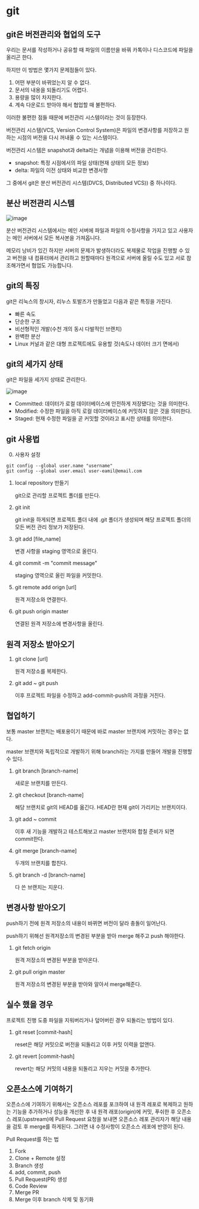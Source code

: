 # git

## git은 버전관리와 협업의 도구

우리는 문서를 작성하거나 공유할 때 파일의 이름만을 바꿔 카톡이나 디스코드에 파일을 올리곤 한다.

하지만 이 방법은 몇가지 문제점들이 있다.
1. 어떤 부분이 바뀌었는지 알 수 없다. 
2. 문서의 내용을 되돌리기도 어렵다.
3. 용량을 많이 차지한다.
4. 계속 다운로드 받아야 해서 협업할 때 불편하다.

이러한 불편한 점들 때문에 버전관리 시스템이라는 것이 등장한다.

버전관리 시스템(VCS, Version Control System)은 파일의 변경사항를 저장하고 원하는 시점의 버전을 다시 꺼내올 수 있는 시스템이다.

버전관리 시스템은 snapshot과 delta라는 개념을 이용해 버전을 관리한다.
- snapshot: 특정 시점에서의 파일 상태(현재 상태의 모든 정보)
- delta: 파일의 이전 상태와 비교한 변경사항

그 중에서 git은 분산 버전관리 시스템(DVCS, Distributed VCS)) 중 하나이다.

## 분산 버전관리 시스템

![image](https://user-images.githubusercontent.com/82245973/212524232-a78f274a-fb83-45ea-bea1-36a5c05cffdb.png)  

분산 버전관리 시스템에서는 메인 서버에 파일과 파일의 수정사항을 가지고 있고 사용자는 메인 서버에서 모든 복사본을 가져옵니다.

메모리 낭비가 있긴 하지만 서버의 문제가 발생하더라도 복제물로 작업을 진행할 수 있고 버전을 내 컴퓨터에서 관리하고 원할때마다 원격으로 서버에 올릴 수도 있고 서로 참조해가면서 협업도 가능합니다.

## git의 특징

git은 리눅스의 창시자, 리누스 토발즈가 만들었고 다음과 같은 특징을 가진다.

- 빠른 속도
- 단순한 구조
- 비선형적인 개발(수천 개의 동시 다발적인 브랜치)
- 완벽한 분산
- Linux 커널과 같은 대형 프로젝트에도 유용할 것(속도나 데이터 크기 면에서)

## git의 세가지 상태

git은 파일을 세가지 상태로 관리한다.

![image](https://user-images.githubusercontent.com/82245973/212529015-d015790b-76f3-4051-b3f5-9bdd9e27720b.png)  

- Committed: 데이터가 로컬 데이터베이스에 안전하게 저장됐다는 것을 의미한다.
- Modified: 수정한 파일을 아직 로컬 데이터베이스에 커밋하지 않은 것을 의미한다.
- Staged: 현재 수정한 파일을 곧 커밋할 것이라고 표시한 상태를 의미한다.

## git 사용법

0. 사용자 설정

```
git config --global user.name "username"
git config --global user.email user-eamil@email.com
```

1. local repository 만들기

    git으로 관리할 프로젝트 폴더를 만든다.

2. git init

    git init을 하게되면 프로젝트 폴더 내에 .git 폴더가 생성되며 해당 프로젝트 폴더의 모든 버전 관리 정보가 저장된다.

3. git add [file_name]

    변경 사항을 staging 영역으로 올린다.

4. git commit -m "commit message"

    staging 영역으로 올린 파일을 커밋한다.

5. git remote add orign [url]

    원격 저장소와 연결한다.

6. git push origin master

    연결된 원격 저장소에 변경사항을 올린다.

## 원격 저장소 받아오기

1. git clone [url]

    원격 저장소를 복제한다.

2. git add ~ git push

    이후 프로젝트 파일을 수정하고 add-commit-push의 과정을 거친다.

## 협업하기

보통 master 브랜치는 배포용이기 때문에 바로 master 브랜치에 커밋하는 경우는 없다.

master 브랜치와 독립적으로 개발하기 위해 branch라는 가지를 만들어 개발을 진행할 수 있다.

1. git branch [branch-name]

    새로운 브랜치를 만든다.

2. git checkout [branch-name]

    해당 브랜치로 git의 HEAD를 옮긴다. HEAD란 현재 git이 가리키는 브랜치이다.

2. git add ~ commit

    이후 새 기능을 개발하고 테스트해보고 master 브랜치와 합칠 준비가 되면 commit한다.

3. git merge [branch-name]

    두개의 브랜치를 합친다.

4. git branch -d [branch-name]

    다 쓴 브랜치는 지운다.

## 변경사항 받아오기

push하기 전에 원격 저장소의 내용이 바뀌면 버전이 달라 충돌이 일어난다.

push하기 위해선 원격저장소의 변경된 부분을 받아 merge 해주고 push 해야한다.

1. git fetch origin

    원격 저장소의 변경된 부분을 받아온다.

2. git pull origin master

    원격 저장소의 변경된 부분을 받아와 알아서 merge해준다.

## 실수 했을 경우

프로젝트 진행 도중 파일을 지워버리거나 덮어버린 경우 되돌리는 방법이 있다.

1. git reset [commit-hash]

    reset은 해당 커밋으로 버전을 되돌리고 이후 커밋 이력을 없앤다.

2. git revert [commit-hash]

    revert는 해당 커밋의 내용을 되돌리고 지우는 커밋을 추가한다.

## 오픈소스에 기여하기

오픈소스에 기여하기 위해서는 오픈소스 레포를 포크하여 내 원격 레포로 복제하고 원하는 기능을 추가하거나 성능을 개선한 후  내 원격 래포(origin)에 커밋, 푸쉬한 후 오픈소스 레포(upstream)에 Pull Request 요청을 보내면 오픈소스 레포 관리자가 해당 내용을 검토 후 merge를 하게된다. 그러면 내 수정사항이 오픈소스 레포에 반영이 된다.

Pull Request를 하는 법
1. Fork
2. Clone + Remote 설정
3. Branch 생성
4. add, commit, push
5. Pull Request(PR) 생성
6. Code Review
7. Merge PR
8. Merge 이후 branch 삭제 및 동기화